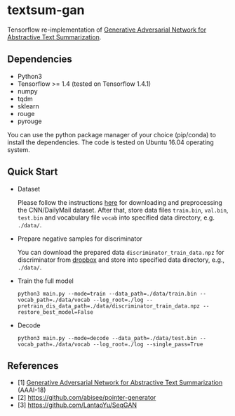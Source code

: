 ﻿# textsum-gan

Tensorflow re-implementation of [Generative Adversarial Network for Abstractive Text Summarization](https://www.aaai.org/ocs/index.php/AAAI/AAAI18/paper/view/16238/16492).

## Dependencies
* Python3
* Tensorflow >= 1.4 (tested on Tensorflow 1.4.1)
* numpy
* tqdm
* sklearn
* rouge
* pyrouge

You can use the python package manager of your choice (pip/conda) to install the dependencies. The code is tested on Ubuntu 16.04 operating system.

## Quick Start
* Dataset

    Please follow the instructions [here](https://github.com/abisee/cnn-dailymail) for downloading and preprocessing the CNN/DailyMail dataset. After that, store data files ```train.bin```, ```val.bin```, ```test.bin``` and vocabulary file ```vocab``` into specified data directory, e.g. ```./data/```.

* Prepare negative samples for discriminator

    You can download the prepared data ```discriminator_train_data.npz``` for discriminator from [dropbox](https://www.dropbox.com/s/i1otqkrsgup63pt/discriminator_train_data.npz?dl=0) and store into specified data directory, e.g., ```./data/```. 

* Train the full model
    
    ```python3 main.py --mode=train --data_path=./data/train.bin --vocab_path=./data/vocab --log_root=./log --pretrain_dis_data_path=./data/discriminator_train_data.npz --restore_best_model=False```

* Decode
    
    ```python3 main.py --mode=decode --data_path=./data/test.bin --vocab_path=./data/vocab --log_root=./log --single_pass=True```

## References
- [1] [Generative Adversarial Network for Abstractive Text Summarization](https://www.aaai.org/ocs/index.php/AAAI/AAAI18/paper/view/16238/16492) (AAAI-18)
- [2] https://github.com/abisee/pointer-generator  
- [3] https://github.com/LantaoYu/SeqGAN 
